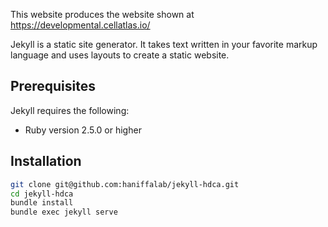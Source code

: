 This website produces the website shown at https://developmental.cellatlas.io/

Jekyll is a static site generator. It takes text written in your
favorite markup language and uses layouts to create a static website.

## Prerequisites

Jekyll requires the following:

* Ruby version 2.5.0 or higher

## Installation

```sh
git clone git@github.com:haniffalab/jekyll-hdca.git
cd jekyll-hdca
bundle install
bundle exec jekyll serve
```
